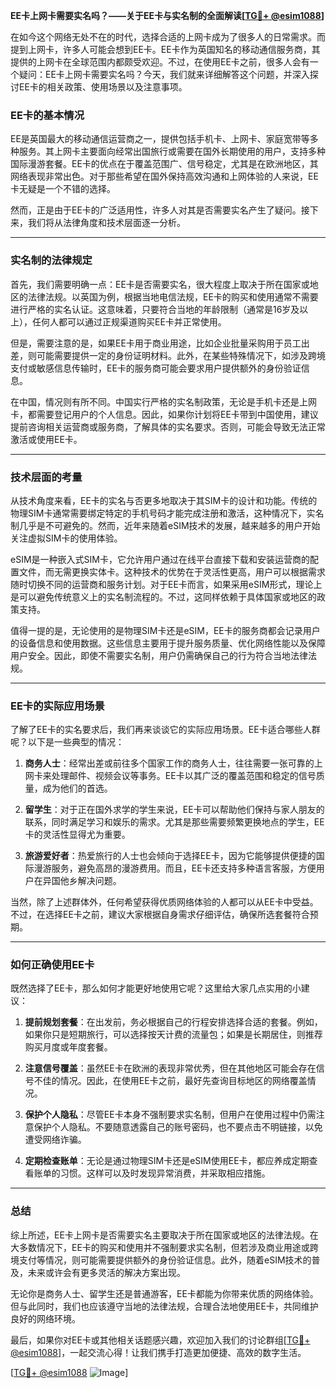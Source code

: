 **EE卡上网卡需要实名吗？——关于EE卡与实名制的全面解读[[TG💪+ @esim1088](https://t.me/s/esim1088)]**

在如今这个网络无处不在的时代，选择合适的上网卡成为了很多人的日常需求。而提到上网卡，许多人可能会想到EE卡。EE卡作为英国知名的移动通信服务商，其提供的上网卡在全球范围内都颇受欢迎。不过，在使用EE卡之前，很多人会有一个疑问：EE卡上网卡需要实名吗？今天，我们就来详细解答这个问题，并深入探讨EE卡的相关政策、使用场景以及注意事项。

### EE卡的基本情况

EE是英国最大的移动通信运营商之一，提供包括手机卡、上网卡、家庭宽带等多种服务。其上网卡主要面向经常出国旅行或需要在国外长期使用的用户，支持多种国际漫游套餐。EE卡的优点在于覆盖范围广、信号稳定，尤其是在欧洲地区，其网络表现非常出色。对于那些希望在国外保持高效沟通和上网体验的人来说，EE卡无疑是一个不错的选择。

然而，正是由于EE卡的广泛适用性，许多人对其是否需要实名产生了疑问。接下来，我们将从法律角度和技术层面逐一分析。

---

### 实名制的法律规定

首先，我们需要明确一点：EE卡是否需要实名，很大程度上取决于所在国家或地区的法律法规。以英国为例，根据当地电信法规，EE卡的购买和使用通常不需要进行严格的实名认证。这意味着，只要符合当地的年龄限制（通常是16岁及以上），任何人都可以通过正规渠道购买EE卡并正常使用。

但是，需要注意的是，如果EE卡用于商业用途，比如企业批量采购用于员工出差，则可能需要提供一定的身份证明材料。此外，在某些特殊情况下，如涉及跨境支付或敏感信息传输时，EE卡的服务商可能会要求用户提供额外的身份验证信息。

在中国，情况则有所不同。中国实行严格的实名制政策，无论是手机卡还是上网卡，都需要登记用户的个人信息。因此，如果你计划将EE卡带到中国使用，建议提前咨询相关运营商或服务商，了解具体的实名要求。否则，可能会导致无法正常激活或使用EE卡。

---

### 技术层面的考量

从技术角度来看，EE卡的实名与否更多地取决于其SIM卡的设计和功能。传统的物理SIM卡通常需要绑定特定的手机号码才能完成注册和激活，这种情况下，实名制几乎是不可避免的。然而，近年来随着eSIM技术的发展，越来越多的用户开始关注虚拟SIM卡的使用体验。

eSIM是一种嵌入式SIM卡，它允许用户通过在线平台直接下载和安装运营商的配置文件，而无需更换实体卡。这种技术的优势在于灵活性更高，用户可以根据需求随时切换不同的运营商和服务计划。对于EE卡而言，如果采用eSIM形式，理论上是可以避免传统意义上的实名制流程的。不过，这同样依赖于具体国家或地区的政策支持。

值得一提的是，无论使用的是物理SIM卡还是eSIM，EE卡的服务商都会记录用户的设备信息和使用数据。这些信息主要用于提升服务质量、优化网络性能以及保障用户安全。因此，即使不需要实名制，用户仍需确保自己的行为符合当地法律法规。

---

### EE卡的实际应用场景

了解了EE卡的实名要求后，我们再来谈谈它的实际应用场景。EE卡适合哪些人群呢？以下是一些典型的情况：

1. **商务人士**：经常出差或前往多个国家工作的商务人士，往往需要一张可靠的上网卡来处理邮件、视频会议等事务。EE卡以其广泛的覆盖范围和稳定的信号质量，成为他们的首选。
   
2. **留学生**：对于正在国外求学的学生来说，EE卡可以帮助他们保持与家人朋友的联系，同时满足学习和娱乐的需求。尤其是那些需要频繁更换地点的学生，EE卡的灵活性显得尤为重要。

3. **旅游爱好者**：热爱旅行的人士也会倾向于选择EE卡，因为它能够提供便捷的国际漫游服务，避免高昂的漫游费用。而且，EE卡还支持多种语言客服，方便用户在异国他乡解决问题。

当然，除了上述群体外，任何希望获得优质网络体验的人都可以从EE卡中受益。不过，在选择EE卡之前，建议大家根据自身需求仔细评估，确保所选套餐符合预期。

---

### 如何正确使用EE卡

既然选择了EE卡，那么如何才能更好地使用它呢？这里给大家几点实用的小建议：

1. **提前规划套餐**：在出发前，务必根据自己的行程安排选择合适的套餐。例如，如果你只是短期旅行，可以选择按天计费的流量包；如果是长期居住，则推荐购买月度或年度套餐。

2. **注意信号覆盖**：虽然EE卡在欧洲的表现非常优秀，但在其他地区可能会存在信号不佳的情况。因此，在使用EE卡之前，最好先查询目标地区的网络覆盖情况。

3. **保护个人隐私**：尽管EE卡本身不强制要求实名制，但用户在使用过程中仍需注意保护个人隐私。不要随意透露自己的账号密码，也不要点击不明链接，以免遭受网络诈骗。

4. **定期检查账单**：无论是通过物理SIM卡还是eSIM使用EE卡，都应养成定期查看账单的习惯。这样可以及时发现异常消费，并采取相应措施。

---

### 总结

综上所述，EE卡上网卡是否需要实名主要取决于所在国家或地区的法律法规。在大多数情况下，EE卡的购买和使用并不强制要求实名制，但若涉及商业用途或跨境支付等情况，则可能需要提供额外的身份验证信息。此外，随着eSIM技术的普及，未来或许会有更多灵活的解决方案出现。

无论你是商务人士、留学生还是普通游客，EE卡都能为你带来优质的网络体验。但与此同时，我们也应该遵守当地的法律法规，合理合法地使用EE卡，共同维护良好的网络环境。

最后，如果你对EE卡或其他相关话题感兴趣，欢迎加入我们的讨论群组[[TG💪+ @esim1088](https://t.me/s/esim1088)]，一起交流心得！让我们携手打造更加便捷、高效的数字生活。

[[TG💪+ @esim1088](https://t.me/s/esim1088) ![Image](https://i.postimg.cc/4NQfJmqS/Snipaste-2025-05-13-00-14-12.png)]